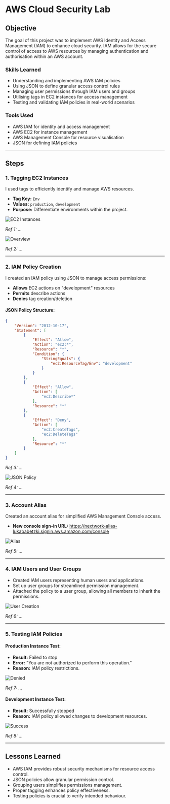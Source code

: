 # AWS Cloud Security Lab
## Objective

The goal of this project was to implement AWS Identity and Access Management (IAM) to enhance cloud security. IAM allows for the secure control of access to AWS resources by managing authentication and authorisation within an AWS account.

### Skills Learned

- Understanding and implementing AWS IAM policies
- Using JSON to define granular access control rules
- Managing user permissions through IAM users and groups
- Utilising tags in EC2 instances for access management
- Testing and validating IAM policies in real-world scenarios

### Tools Used

- AWS IAM for identity and access management
- AWS EC2 for instance management
- AWS Management Console for resource visualisation
- JSON for defining IAM policies

---

## Steps

### 1. Tagging EC2 Instances

I used tags to efficiently identify and manage AWS resources.

- **Tag Key:** `Env`
- **Values:** `production`, `development`
- **Purpose:** Differentiate environments within the project.

![EC2 Instances](https://imgur.com/74OrbTi.png)

*Ref 1: ...*

![Overview](https://imgur.com/QcH1HWY.png)

*Ref 2: ...*

---

### 2. IAM Policy Creation

I created an IAM policy using JSON to manage access permissions:

- **Allows** EC2 actions on "development" resources
- **Permits** describe actions
- **Denies** tag creation/deletion

#### JSON Policy Structure:

```json
{
    "Version": "2012-10-17",
    "Statement": [
        {
            "Effect": "Allow",
            "Action": "ec2:*",
            "Resource": "*",
            "Condition": {
                "StringEquals": {
                    "ec2:ResourceTag/Env": "development"
                }
            }
        },
        {
            "Effect": "Allow",
            "Action": [
                "ec2:Describe*"
            ],
            "Resource": "*"
        },
        {
            "Effect": "Deny",
            "Action": [
                "ec2:CreateTags",
                "ec2:DeleteTags"
            ],
            "Resource": "*"
        }
    ]
}
```
*Ref 3: ...*


![JSON Policy](https://imgur.com/gQd9B3r.png)

*Ref 4: ...*

---

### 3. Account Alias

Created an account alias for simplified AWS Management Console access.

- **New console sign-in URL:** https://nextwork-alias-lukababetzki.signin.aws.amazon.com/console

![Alias](https://imgur.com/1U9oLZm.png)

*Ref 5: ...*

---

### 4. IAM Users and User Groups

- Created IAM users representing human users and applications.
- Set up user groups for streamlined permission management.
- Attached the policy to a user group, allowing all members to inherit the permissions.

![User Creation](https://imgur.com/8jGIIgg.png)

*Ref 6: ...*

---

### 5. Testing IAM Policies

#### **Production Instance Test:**

- **Result:** Failed to stop
- **Error:** "You are not authorized to perform this operation."
- **Reason:** IAM policy restrictions.

![Denied](https://imgur.com/fObDxhz.png)

*Ref 7: ...*

#### **Development Instance Test:**

- **Result:** Successfully stopped
- **Reason:** IAM policy allowed changes to development resources.

![Success](https://imgur.com/WSLVumF.png)

*Ref 8: ...*

---

## Lessons Learned

- AWS IAM provides robust security mechanisms for resource access control.
- JSON policies allow granular permission control.
- Grouping users simplifies permissions management.
- Proper tagging enhances policy effectiveness.
- Testing policies is crucial to verify intended behaviour.
